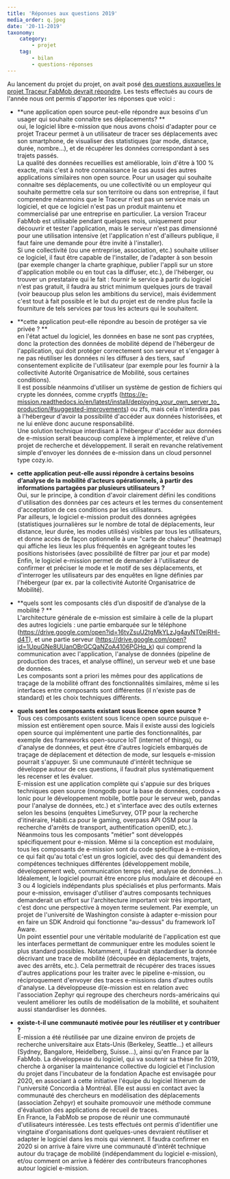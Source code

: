 ```yaml
---
title: 'Réponses aux questions 2019'
media_order: q.jpeg
date: '20-11-2019'
taxonomy:
    category:
        - projet
    tag:
        - bilan
        - questions-réponses
---
```


Au lancement du projet du projet, on avait posé [des questions auxquelles le projet Traceur FabMob devrait répondre](https://oultim.frama.site/).
Les tests effectués au cours de l'année nous ont permis d'apporter les réponses que voici :

- **une application open source peut-elle répondre aux besoins d'un usager qui souhaite connaître ses déplacements? **    
oui, le logiciel libre e-mission que nous avons choisi d'adapter pour ce projet Traceur permet à un utilisateur de tracer ses déplacements avec son smartphone, de visualiser des statistiques (par mode, distance, durée, nombre...), et de récupérer les données correspondant à ses trajets passés.  
La qualité des données recueillies est améliorable, loin d'être à 100 % exacte, mais c'est à notre connaissance le cas aussi des autres applications similaires non open source.
Pour un usager qui souhaite connaitre ses déplacements, ou une collectivité ou un employeur qui souhaite permettre cela sur son territoire ou dans son entreprise, il faut comprendre néanmoins que le Traceur n'est pas un service mais un logiciel, et que ce logiciel n'est pas un produit maintenu et commercialisé par une entreprise en particulier. La version Traceur FabMob est utilisable pendant quelques mois, uniquement pour découvrir et tester l'application, mais le serveur n'est pas dimensionné pour une utilisation intensive (et l'application n'est d'ailleurs publique, il faut faire une demande pour être invité à l'installer).  
Si une collectivité (ou une entreprise, association, etc.) souhaite utiliser ce logiciel, il faut être capable de l'installer, de l'adapter à son besoin (par exemple changer la charte graphique, publier l'appli sur un store d'application mobile ou en tout cas la diffuser, etc.), de l'héberger, ou trouver un prestataire qui le fait : fournir le service à partir du logiciel n'est pas gratuit, il faudra au strict minimum quelques jours de travail (voir beaucoup plus selon les ambitions du service), mais évidemment c'est tout à fait possible et le but du projet est de rendre plus facile la fourniture de tels services par tous les acteurs qui le souhaitent.  

- **cette application peut-elle répondre au besoin de protéger sa vie privée ? **   
en l'état actuel du logiciel, les données en base ne sont pas cryptées, donc la protection des données de mobilité dépend de l'hébergeur de l'application, qui doit protéger correctement son serveur et s'engager à ne pas réutiliser les données ni les diffuser à des tiers, sauf consentement explicite de l'utilisateur (par exemple pour les fournir à la collectivité Autorité Organisatrice de Mobilité, sous certaines conditions).  
Il est possible néanmoins d'utiliser un système de gestion de fichiers qui crypte les données, comme cryptfs (https://e-mission.readthedocs.io/en/latest/install/deploying_your_own_server_to_production/#suggested-improvements) ou zfs, mais cela n'interdira pas à l'hébergeur d'avoir la possibilité d'accéder aux données historisées, et ne lui enlève donc aucune responsabilité.  
Une solution technique interdisant à l'hébergeur d'accéder aux données de e-mission serait beaucoup complexe à implémenter, et relève d'un projet de recherche et développement. Il serait en revanche relativement simple d'envoyer les données de e-mission dans un cloud personnel type cozy.io.  

- **cette application peut-elle aussi répondre à certains besoins d’analyse de la mobilité d’acteurs opérationnels, à partir des informations partagées par plusieurs utilisateurs ?**    
Oui, sur le principe, à condition d'avoir clairement défini les conditions d'utilisation des données par ces acteurs et les termes du consentement d'acceptation de ces conditions par les utilisateurs.   
Par ailleurs, le logiciel e-mission produit des données agrégées (statistiques journalières sur le nombre de total de déplacements, leur distance, leur durée, les modes utilisés) visibles par tous les utilisateurs, et donne accès de façon optionnelle à une "carte de chaleur" (heatmap) qui affiche les lieux les plus fréquentés en agrégeant toutes les positions historisées (avec possibilité de filtrer par jour et par mode)   
Enfin, le logiciel e-mission permet de demander à l'utilisateur de confirmer et préciser le mode et le motif de ses déplacements, et d'interroger les utilisateurs par des enquêtes en ligne définies par l'hébergeur (par ex. par la collectivité Autorité Organisatrice de Mobilité).   

- **quels sont les composants clés d’un dispositif de d’analyse de la mobilité ? **   
L'architecture générale de e-mission est similaire à celle de la plupart des autres logiciels : une partie embarquée sur le téléphone (https://drive.google.com/open?id=16tvZsuU2tgMkYLzJg4ayNT0ejRHl-d4T), et une partie serveur (https://drive.google.com/open?id=1UpuGNe8UUanOBrGCQaNZoA4106PGHq_k) qui comprend la communication avec l'application, l'analyse de données (pipeline de production des traces, et analyse offline), un serveur web et une base de données.   
Les composants sont a priori les mêmes pour des applications de traçage de la mobilité offrant des fonctionnalités similaires, même si les interfaces entre composants sont différentes (il n'existe pas de standard) et les choix techniques différents.   

- **quels sont les composants existant sous licence open source ?**    
Tous ces composants existent sous licence open source puisque e-mission est entièrement open source.  Mais il existe aussi des logiciels open source qui implémentent une partie des fonctionnalités, par exemple des frameworks open-source IoT (internet of things), ou d'analyse de données, et peut être d'autres logiciels embarqués de traçage de déplacement et détection de mode, sur lesquels e-mission pourrait s'appuyer. Si une communauté d'intérêt technique se développe autour de ces questions, il faudrait plus systématiquement les recenser et les évaluer.   
E-mission est une application complète qui s'appuie sur des briques techniques open source (mongodb pour la base de données, cordova + Ionic pour le développement mobile, bottle pour le serveur web, pandas pour l'analyse de données, etc.) et s'interface avec des outils externes selon les besoins (enquêtes LimeSurvey, OTP pour la recherche d'itinéraire, Habiti.ca pour le gaming, overpass API OSM pour la recherche d'arrêts de transport, authentification openID, etc.).   
Néanmoins tous les composants "métier" sont développés spécifiquement pour e-mission. Même si la conception est modulaire, tous les composants de e-mission sont du code spécifique à e-mission, ce qui fait qu'au total c'est un gros logiciel, avec des qui demandent des compétences techniques différentes (développement mobile, développement web, communication temps réel, analyse de données...). Idéalement, le logiciel pourrait être encore plus modulaire et découpé en 3 ou 4 logiciels indépendants plus spécialisés et plus performants. Mais pour e-mission, envisager d'utiliser d'autres composants techniques demanderait un effort sur l'architecture important voir très important, c'est donc une perspective à moyen terme seulement. Par exemple, un projet de l'université de Washington consiste à adapter e-mission pour en faire un SDK Android qui fonctionne "au-dessus" du framework IoT Aware.   
Un point essentiel pour une véritable modularité de l'application est que les interfaces permettant de communiquer entre les modules soient le plus standard possibles. Notamment, il faudrait standardiser la donnée décrivant une trace de mobilité (découpée en déplacements, trajets, avec des arrêts, etc.).  Cela permettrait de récupérer des traces issues d'autres applications pour les traiter avec le pipeline e-mission, ou réciproquement d'envoyer des traces e-missions dans d'autres outils d'analyse. La développeuse d(e-mission est en relation avec l'association Zephyr qui regroupe des chercheurs nords-américains qui veulent améliorer les outils de modélisation de la mobilité, et souhaitent aussi standardiser les données.   

- **existe-t-il une communauté motivée pour les réutiliser et y contribuer ?**    
E-mission a été réutilisée par une dizaine environ de projets de recherche universitaire aux Etats-Unis (Berkeley, Seattle...) et ailleurs (Sydney, Bangalore, Heidelberg, Suisse...), ainsi qu'en France par la FabMob. La développeuse du logiciel, qui va soutenir sa thèse fin 2019, cherche à organiser la maintenance collective du logiciel et l'inclusion du projet dans l'incubateur de la fondation Apache est envisagée pour 2020, en associant à cette initiative l'équipe du logiciel Itinerum de l'université Concordia à Montréal. Elle est aussi en contact avec la communauté des chercheurs en modélisation des déplacements (association Zehpyr) et souhaite promouvoir une méthode commune d'évaluation des applications de recueil de traces.   
En France, la FabMob se propose de réunir une communauté d'utilisateurs intéressée. Les tests effectués ont permis d'identifier une vingtaine d'organisations dont quelques-unes devraient réutiliser et adapter le logiciel dans les mois qui viennent. Il faudra confirmer en 2020 si on arrive à faire vivre une communauté d'intérêt technique autour du traçage de mobilité (indépendamment du logiciel e-mission), et/ou comment on arrive à fédérer des contributeurs francophones autour logiciel e-mission.   
